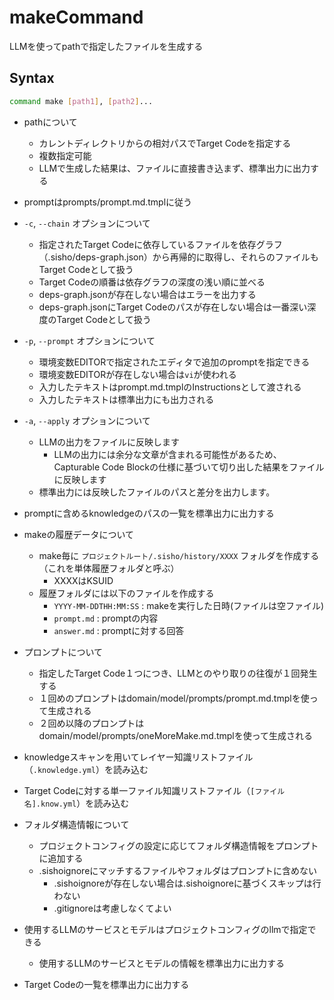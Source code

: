 # makeCommand

LLMを使ってpathで指定したファイルを生成する

## Syntax

```bash
command make [path1], [path2]...
```

* pathについて
  * カレントディレクトリからの相対パスでTarget Codeを指定する
  * 複数指定可能
  * LLMで生成した結果は、ファイルに直接書き込まず、標準出力に出力する

* promptはprompts/prompt.md.tmplに従う
* `-c`, `--chain` オプションについて
  * 指定されたTarget Codeに依存しているファイルを依存グラフ（.sisho/deps-graph.json）から再帰的に取得し、それらのファイルもTarget Codeとして扱う
  * Target Codeの順番は依存グラフの深度の浅い順に並べる
  * deps-graph.jsonが存在しない場合はエラーを出力する
  * deps-graph.jsonにTarget Codeのパスが存在しない場合は一番深い深度のTarget Codeとして扱う
* `-p`, `--prompt` オプションについて
  * 環境変数EDITORで指定されたエディタで追加のpromptを指定できる
  * 環境変数EDITORが存在しない場合は`vi`が使われる
  * 入力したテキストはprompt.md.tmplのInstructionsとして渡される
  * 入力したテキストは標準出力にも出力される
* `-a`, `--apply` オプションについて
  * LLMの出力をファイルに反映します 
    * LLMの出力には余分な文章が含まれる可能性があるため、 Capturable Code Blockの仕様に基づいて切り出した結果をファイルに反映します
  * 標準出力には反映したファイルのパスと差分を出力します。
* promptに含めるknowledgeのパスの一覧を標準出力に出力する
* makeの履歴データについて
  * make毎に `プロジェクトルート/.sisho/history/XXXX` フォルダを作成する（これを単体履歴フォルダと呼ぶ）
    * XXXXはKSUID
  * 履歴フォルダには以下のファイルを作成する
    * `YYYY-MM-DDTHH:MM:SS` : makeを実行した日時(ファイルは空ファイル)
    * `prompt.md` : promptの内容
    * `answer.md` : promptに対する回答
* プロンプトについて
  * 指定したTarget Code１つにつき、LLMとのやり取りの往復が１回発生する
  * １回めのプロンプトはdomain/model/prompts/prompt.md.tmplを使って生成される
  * ２回め以降のプロンプトはdomain/model/prompts/oneMoreMake.md.tmplを使って生成される
* knowledgeスキャンを用いてレイヤー知識リストファイル（`.knowledge.yml`）を読み込む
* Target Codeに対する単一ファイル知識リストファイル（`[ファイル名].know.yml`）を読み込む
* フォルダ構造情報について
  * プロジェクトコンフィグの設定に応じてフォルダ構造情報をプロンプトに追加する
  * .sishoignoreにマッチするファイルやフォルダはプロンプトに含めない
    * .sishoignoreが存在しない場合は.sishoignoreに基づくスキップは行わない
    * .gitignoreは考慮しなくてよい
* 使用するLLMのサービスとモデルはプロジェクトコンフィグのllmで指定できる
  * 使用するLLMのサービスとモデルの情報を標準出力に出力する
* Target Codeの一覧を標準出力に出力する